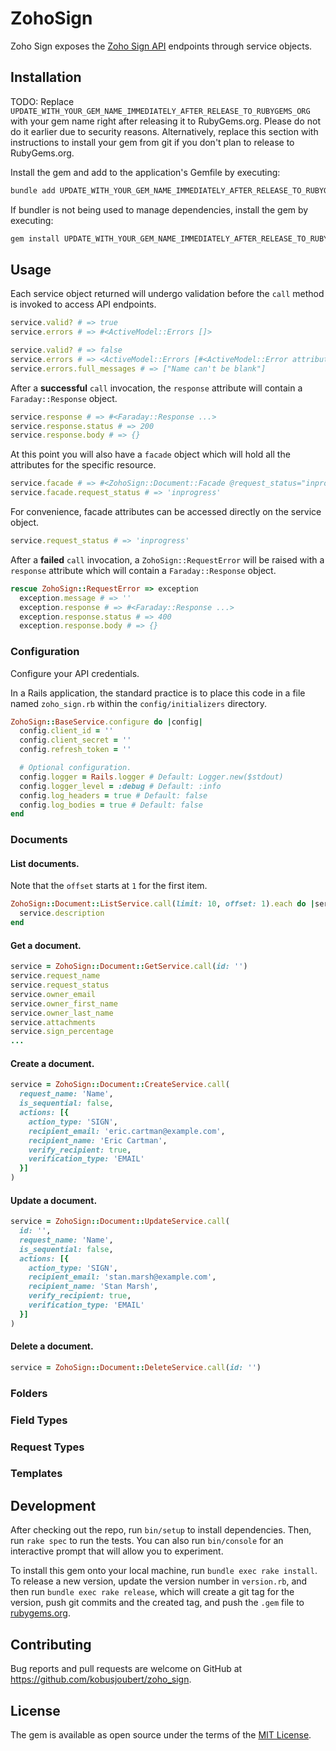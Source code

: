 # ZohoSign

Zoho Sign exposes the [Zoho Sign API](https://www.zoho.com/sign/api) endpoints through service objects.

## Installation

TODO: Replace `UPDATE_WITH_YOUR_GEM_NAME_IMMEDIATELY_AFTER_RELEASE_TO_RUBYGEMS_ORG` with your gem name right after releasing it to RubyGems.org. Please do not do it earlier due to security reasons. Alternatively, replace this section with instructions to install your gem from git if you don't plan to release to RubyGems.org.

Install the gem and add to the application's Gemfile by executing:

```bash
bundle add UPDATE_WITH_YOUR_GEM_NAME_IMMEDIATELY_AFTER_RELEASE_TO_RUBYGEMS_ORG
```

If bundler is not being used to manage dependencies, install the gem by executing:

```bash
gem install UPDATE_WITH_YOUR_GEM_NAME_IMMEDIATELY_AFTER_RELEASE_TO_RUBYGEMS_ORG
```

## Usage

Each service object returned will undergo validation before the `call` method is invoked to access API endpoints.

```ruby
service.valid? # => true
service.errors # => #<ActiveModel::Errors []>

service.valid? # => false
service.errors # => <ActiveModel::Errors [#<ActiveModel::Error attribute=name, type=blank, options={}>]>
service.errors.full_messages # => ["Name can't be blank"]
```

After a **successful** `call` invocation, the `response` attribute will contain a `Faraday::Response` object.

```ruby
service.response # => #<Faraday::Response ...>
service.response.status # => 200
service.response.body # => {}
```

At this point you will also have a `facade` object which will hold all the attributes for the specific resource.

```ruby
service.facade # => #<ZohoSign::Document::Facade @request_status="inprogress" ...>
service.facade.request_status # => 'inprogress'
```

For convenience, facade attributes can be accessed directly on the service object.

```ruby
service.request_status # => 'inprogress'
```

After a **failed** `call` invocation, a `ZohoSign::RequestError` will be raised with a `response` attribute which will contain a `Faraday::Response` object.

```ruby
rescue ZohoSign::RequestError => exception
  exception.message # => ''
  exception.response # => #<Faraday::Response ...>
  exception.response.status # => 400
  exception.response.body # => {}
```

### Configuration

Configure your API credentials.

In a Rails application, the standard practice is to place this code in a file named `zoho_sign.rb` within the `config/initializers` directory.

```ruby
ZohoSign::BaseService.configure do |config|
  config.client_id = ''
  config.client_secret = ''
  config.refresh_token = ''

  # Optional configuration.
  config.logger = Rails.logger # Default: Logger.new($stdout)
  config.logger_level = :debug # Default: :info
  config.log_headers = true # Default: false
  config.log_bodies = true # Default: false
end
```

### Documents

#### List documents.

Note that the `offset` starts at `1` for the first item.

```ruby
ZohoSign::Document::ListService.call(limit: 10, offset: 1).each do |service|
  service.description
end
```

#### Get a document.

```ruby
service = ZohoSign::Document::GetService.call(id: '')
service.request_name
service.request_status
service.owner_email
service.owner_first_name
service.owner_last_name
service.attachments
service.sign_percentage
...
```

#### Create a document.

```ruby
service = ZohoSign::Document::CreateService.call(
  request_name: 'Name',
  is_sequential: false,
  actions: [{
    action_type: 'SIGN',
    recipient_email: 'eric.cartman@example.com',
    recipient_name: 'Eric Cartman',
    verify_recipient: true,
    verification_type: 'EMAIL'
  }]
)
```

#### Update a document.

```ruby
service = ZohoSign::Document::UpdateService.call(
  id: '',
  request_name: 'Name',
  is_sequential: false,
  actions: [{
    action_type: 'SIGN',
    recipient_email: 'stan.marsh@example.com',
    recipient_name: 'Stan Marsh',
    verify_recipient: true,
    verification_type: 'EMAIL'
  }]
)
```

#### Delete a document.

```ruby
service = ZohoSign::Document::DeleteService.call(id: '')
```

### Folders
### Field Types
### Request Types
### Templates


## Development

After checking out the repo, run `bin/setup` to install dependencies. Then, run `rake spec` to run the tests. You can also run `bin/console` for an interactive prompt that will allow you to experiment.

To install this gem onto your local machine, run `bundle exec rake install`. To release a new version, update the version number in `version.rb`, and then run `bundle exec rake release`, which will create a git tag for the version, push git commits and the created tag, and push the `.gem` file to [rubygems.org](https://rubygems.org).

## Contributing

Bug reports and pull requests are welcome on GitHub at https://github.com/kobusjoubert/zoho_sign.

## License

The gem is available as open source under the terms of the [MIT License](https://opensource.org/licenses/MIT).
